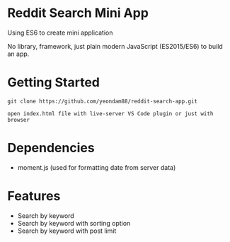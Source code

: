 # Reddit Search Mini App
Using ES6 to create mini application

No library, framework, just plain modern JavaScript (ES2015/ES6) to build an app.


# Getting Started
```
git clone https://github.com/yeondam88/reddit-search-app.git

open index.html file with live-server VS Code plugin or just with browser

```

# Dependencies
- moment.js (used for formatting date from server data)

# Features
- Search by keyword
- Search by keyword with sorting option
- Search by keyword with post limit
